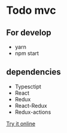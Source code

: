 # Todo mvc

## For develop

- yarn
- npm start

## dependencies

- Typesctipt
- React
- Redux
- React-Redux
- Redux-actions

[Try it online](https://pjshy.github.io/redux-todos/)
